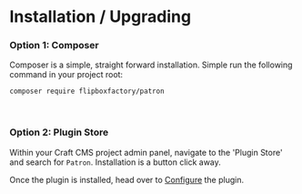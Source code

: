 # Installation / Upgrading

### Option 1: Composer
Composer is a simple, straight forward installation.  Simple run the following command in your project root:

```bash
composer require flipboxfactory/patron
```

&nbsp;

### Option 2: Plugin Store
Within your Craft CMS project admin panel, navigate to the 'Plugin Store' and search for `Patron`.  Installation
is a button click away.

Once the plugin is installed, head over to [Configure] the plugin.

[Configure]: ../configure "Configure - General Settings"